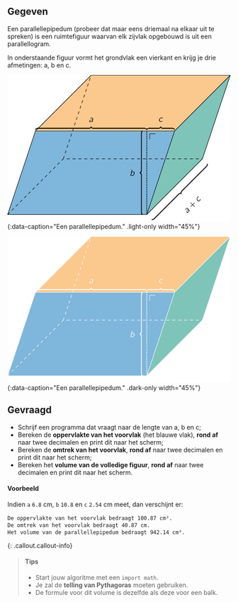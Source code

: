 ## Gegeven
Een parallellepipedum (probeer dat maar eens driemaal na elkaar uit te spreken) is een ruimtefiguur waarvan elk zijvlak opgebouwd is uit een parallellogram. 

In onderstaande figuur vormt het grondvlak een vierkant en krijg je drie afmetingen: a, b en c.

![Een parallellepipedum.](media/image.png "Een parallellepipedum."){:data-caption="Een parallellepipedum." .light-only width="45%"}

![Een parallellepipedum.](media/image_dark.png "Een parallellepipedum."){:data-caption="Een parallellepipedum." .dark-only width="45%"}


## Gevraagd
* Schrijf een programma dat vraagt naar de lengte van a, b en c; 
* Bereken de **oppervlakte van het voorvlak** (het blauwe vlak), **rond af** naar twee decimalen en print dit naar het scherm; 
* Bereken de **omtrek van het voorvlak**, **rond af** naar twee decimalen en print dit naar het scherm; 
* Bereken het **volume van de volledige figuur**, **rond af** naar twee decimalen en print dit naar het scherm.


#### Voorbeeld
Indien `a` `6.8` cm, `b` `10.8` en `c` `2.54` cm meet, dan verschijnt er:

```
De oppervlakte van het voorvlak bedraagt 100.87 cm².
De omtrek van het voorvlak bedraagt 40.87 cm.
Het volume van de parallellepipedum bedraagt 942.14 cm³.
```

{: .callout.callout-info}
>#### Tips
> * Start jouw algoritme met een `import math`.
> * Je zal de **telling van Pythagoras** moeten gebruiken.  
> * De formule voor dit volume is dezelfde als deze voor een balk. 




